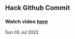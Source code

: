 
 ## Hack Github Commit 
 ### Watch video <a href="https://www.youtube.com">here</a> 
 Sun 03 Jul 2022 

